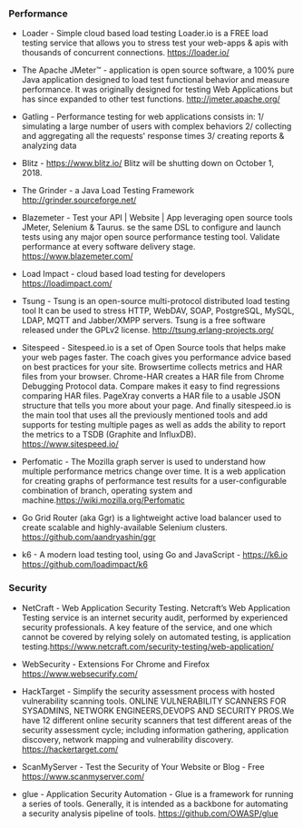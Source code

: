 ### Performance 
* Loader - Simple cloud based load testing Loader.io is a FREE load testing service that allows you to stress test
your web-apps & apis with thousands of concurrent connections. https://loader.io/

* The Apache JMeter™  - application is open source software, a 100% pure Java application designed to load test functional behavior and measure performance. It was originally designed for testing Web Applications but has since expanded to other test functions. http://jmeter.apache.org/

* Gatling - Performance testing for web applications consists in: 1/ simulating a large number of users with complex behaviors
2/ collecting and aggregating all the requests' response times
3/ creating reports & analyzing data

* Blitz - https://www.blitz.io/ Blitz will be shutting down on October 1, 2018.

* The Grinder - a Java Load Testing Framework http://grinder.sourceforge.net/

* Blazemeter - Test your API | Website | App leveraging open source tools JMeter, Selenium & Taurus. se the same DSL to configure and launch tests using any major open source performance testing tool. Validate performance at every software delivery stage. https://www.blazemeter.com/

* Load Impact - cloud based load testing for developers https://loadimpact.com/

* Tsung - Tsung is an open-source multi-protocol distributed load testing tool
It can be used to stress HTTP, WebDAV, SOAP, PostgreSQL, MySQL, LDAP, MQTT and Jabber/XMPP servers. Tsung is a free software released under the GPLv2 license. http://tsung.erlang-projects.org/

* Sitespeed - Sitespeed.io is a set of Open Source tools that helps make your web pages faster. The coach gives you performance advice based on best practices for your site. Browsertime collects metrics and HAR files from your browser. Chrome-HAR creates a HAR file from Chrome Debugging Protocol data. Compare makes it easy to find regressions comparing HAR files. PageXray converts a HAR file to a usable JSON structure that tells you more about your page. And finally sitespeed.io is the main tool that uses all the previously mentioned tools and add supports for testing multiple pages as well as adds the ability to report the metrics to a TSDB (Graphite and InfluxDB). https://www.sitespeed.io/

* Perfomatic - The Mozilla graph server is used to understand how multiple performance metrics change over time. It is a web application for creating graphs of performance test results for a user-configurable combination of branch, operating system and machine.https://wiki.mozilla.org/Perfomatic

* Go Grid Router (aka Ggr) is a lightweight active load balancer used to create scalable and highly-available Selenium clusters. https://github.com/aandryashin/ggr

* k6 - A modern load testing tool, using Go and JavaScript - https://k6.io  https://github.com/loadimpact/k6

### Security
* NetCraft - Web Application Security Testing. Netcraft’s Web Application Testing service is an internet security audit, performed by experienced security professionals. A key feature of the service, and one which cannot be covered by relying solely on automated testing, is application testing.https://www.netcraft.com/security-testing/web-application/

* WebSecurity - Extensions For Chrome and Firefox https://www.websecurify.com/

* HackTarget - Simplify the security assessment process with hosted vulnerability scanning tools. ONLINE VULNERABILITY SCANNERS
FOR SYSADMINS, NETWORK ENGINEERS,DEVOPS AND SECURITY PROS.We have 12 different online security scanners that test different areas of the security assessment cycle; including information gathering, application discovery, network mapping and vulnerability discovery. https://hackertarget.com/

* ScanMyServer - Test the Security of Your Website or Blog - Free https://www.scanmyserver.com/

* glue - Application Security Automation - Glue is a framework for running a series of tools. Generally, it is intended as a backbone for automating a security analysis pipeline of tools.  https://github.com/OWASP/glue

